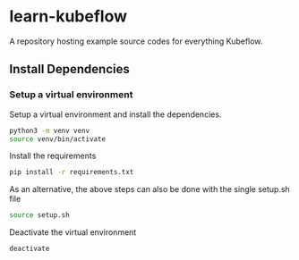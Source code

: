 # learn-kubeflow
A repository hosting example source codes for everything Kubeflow.


## Install Dependencies

### Setup a virtual environment

Setup a virtual environment and install the dependencies.

```bash
python3 -m venv venv
source venv/bin/activate
```

Install the requirements

```bash
pip install -r requirements.txt
```

As an alternative, the above steps can also be done with the single setup.sh file
```bash
source setup.sh
```

Deactivate the virtual environment
```bash
deactivate
```

